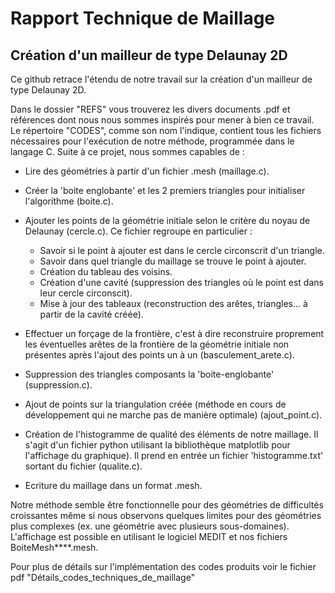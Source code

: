 # Rapport Technique de Maillage
## Création d'un mailleur de type Delaunay 2D

Ce github retrace l'étendu de notre travail sur la création d'un mailleur de type Delaunay 2D. 

Dans le dossier "REFS" vous trouverez les divers documents .pdf et références dont nous nous sommes inspirés pour mener 
à bien ce travail. Le répertoire "CODES", comme son nom l'indique, contient tous les fichiers nécessaires pour l'exécution 
de notre méthode, programmée dans le langage C. Suite à ce projet, nous sommes capables de : 

  - Lire des géométries à partir d'un fichier .mesh (maillage.c).
	
  - Créer la 'boite englobante' et les 2 premiers triangles pour initialiser l'algorithme (boite.c).
	
  - Ajouter les points de la géométrie initiale selon le critère du noyau de Delaunay (cercle.c). Ce fichier regroupe en particulier : 
	- Savoir si le point à ajouter est dans le cercle circonscrit d'un triangle.
	- Savoir dans quel triangle du maillage se trouve le point à ajouter.
	- Création du tableau des voisins.
	- Création d'une cavité (suppression des triangles où le point est dans leur cercle circonscit).
	- Mise à jour des tableaux (reconstruction des arêtes, triangles... à partir de la cavité créée).
	
  - Effectuer un forçage de la frontière, c'est à dire reconstruire proprement les éventuelles arêtes 
  de la frontière de la géométrie initiale non présentes après l'ajout des points un à un (basculement_arete.c).
	
  - Suppression des triangles composants la 'boite-englobante' (suppression.c).
	
  - Ajout de points sur la triangulation créée (méthode en cours de développement qui ne marche pas de manière optimale) 
  (ajout_point.c).
	
  - Création de l'histogramme de qualité des éléments de notre maillage. Il s'agit d'un fichier python utilisant 
  la bibliothèque matplotlib pour l'affichage du graphique). Il prend en entrée un fichier 'histogramme.txt' sortant 
  du fichier (qualite.c).
	
  - Ecriture du maillage dans un format .mesh.

Notre méthode semble être fonctionnelle pour des géométries de difficultés croissantes même si nous observons quelques 
limites pour des géométries plus complexes (ex. une géométrie avec plusieurs sous-domaines). 
L'affichage est possible en utilisant le logiciel MEDIT et nos fichiers BoiteMesh****.mesh.

Pour plus de détails sur l'implémentation des codes produits voir le fichier pdf "Détails_codes_techniques_de_maillage"
